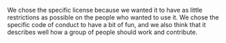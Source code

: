 We chose the specific license because we wanted it to have as little restrictions as possible on the people who wanted to use it. We chose the specific code of conduct to have a bit of fun, and we also think that it describes well how a group of people should work and contribute.